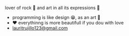 lover of rock 🤘 and art in all its expressions 💫
- programming is like design 😁, as an art 🎨
- ❤️ everythinng is more beautifull if you dou with love
- lauritrujillo123@gmail.com

<!---
LauraS0fia/LauraS0fia is a ✨ special ✨ repository because its `README.md` (this file) appears on your GitHub profile.
You can click the Preview link to take a look at your changes.
--->
